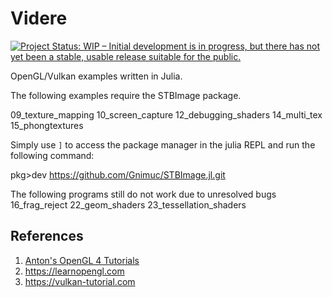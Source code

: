 # Videre 
[![Project Status: WIP – Initial development is in progress, but there has not yet been a stable, usable release suitable for the public.](http://www.repostatus.org/badges/latest/wip.svg)](http://www.repostatus.org/#wip)

OpenGL/Vulkan examples written in Julia.

The following examples require the STBImage package.

09_texture_mapping
10_screen_capture
12_debugging_shaders
14_multi_tex
15_phongtextures

Simply use `]` to access the package manager in the
julia REPL and run the following command:

pkg>dev https://github.com/Gnimuc/STBImage.jl.git

The following programs still do not work due to unresolved bugs
  16_frag_reject
  22_geom_shaders
  23_tessellation_shaders
                                                
## References
1. [Anton's OpenGL 4 Tutorials](http://antongerdelan.net/opengl/)
2. https://learnopengl.com
3. https://vulkan-tutorial.com

<!--
[OpenGL 4 Shading Language Cookbook (2nd Ed)](http://www.amazon.com/OpenGL-Shading-Language-Cookbook-Edition/dp/1782167021)
[OpenGL Superbible, 6th edition: Comprehensive Tutorial and Reference](http://www.openglsuperbible.com)
[www.learnopengl.com](http://www.learnopengl.com/#!Introduction)
[The Book of Shaders](http://patriciogonzalezvivo.com/2015/thebookofshaders/00/)
[3D Math Primer for Graphics and Game Development (2nd Ed)](http://www.amazon.com/Math-Primer-Graphics-Development-Edition/dp/1568817231)
-->
